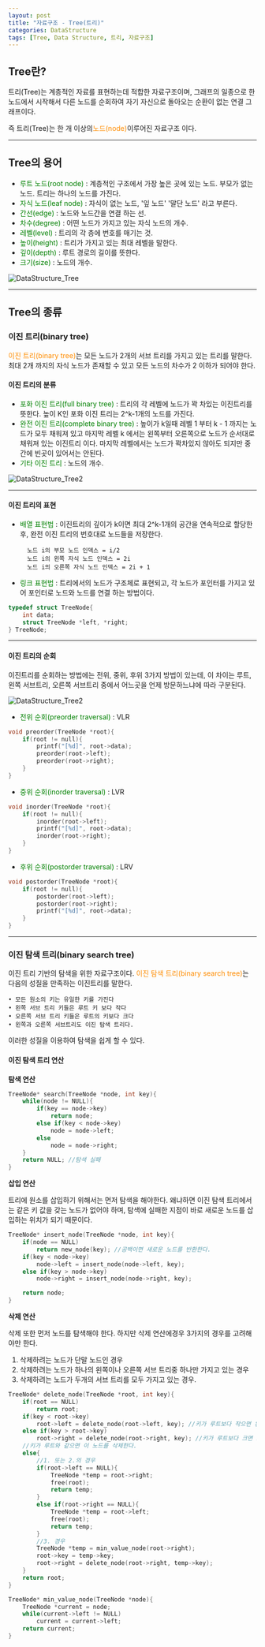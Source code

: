 ```yaml
---
layout: post
title: "자료구조 - Tree(트리)"
categories: DataStructure
tags: [Tree, Data Structure, 트리, 자료구조]
---
```


## Tree란?

트리(Tree)는 계층적인 자료를 표현하는데 적합한 자료구조이며, 그래프의 일종으로 한 노드에서 시작해서 다른 노드를 순회하여 자기 자신으로 돌아오는 순환이 없는 연결 그래프이다.

즉 트리(Tree)는 한 개 이상의<span style = "color:#FF8C00">노드(node)</span>이루어진 자료구조 이다.

<hr/>

## Tree의 용어

- <span style = "color:Green">루트 노드(root node)</span> : 계층적인 구조에서 가장 높은 곳에 있는 노드. 부모가 없는 노드. 트리는 하나의 노드를 가진다.
- <span style = "color:Green">자식 노드(leaf node)</span> : 자식이 없는 노드, '잎 노드' '말단 노드' 라고 부른다.
- <span style = "color:Green">간선(edge)</span> : 노드와 노드간을 연결 하는 선.
- <span style = "color:Green">차수(degree)</span> : 어떤 노드가 가지고 있는 자식 노드의 개수.
- <span style = "color:Green">레벨(level)</span> : 트리의 각 층에 번호를 매기는 것.
- <span style = "color:Green">높이(height)</span> : 트리가 가지고 있는 최대 레벨을 말한다.
- <span style = "color:Green">깊이(depth)</span> : 루트 경로의 길이를 뜻한다.
- <span style = "color:Green">크기(size)</span> : 노드의 개수.

![DataStructure_Tree](/assets/images/Tree.jpg)

<hr/>

## Tree의 종류

### 이진 트리(binary tree)

<span style = "color:#FF8C00">이진 트리(binary tree)</span>는 모든 노드가 2개의 서브 트리를 가지고 있는 트리를 말한다.
최대 2개 까지의 자식 노드가 존재할 수 있고 모든 노드의 차수가 2 이하가 되어야 한다.

#### 이진 트리의 분류

- <span style = "color:Green">포화 이진 트리(full binary tree)</span> : 트리의 각 레벨에 노드가 꽉 차있는 이진트리를 뜻한다. 높이 K인 포화 이진 트리는 2^k-1개의 노드를 가진다.
- <span style = "color:Green">완전 이진 트리(complete binary tree)</span> : 높이가 k일때 레벨 1 부터 k - 1 까지는 노드가 모두 채워져 있고 마지막 레벨 k 에서는 왼쪽부터 오른쪽으로 노드가 순서대로 채워져 있는 이진트리 이다. 마지막 레벨에서는 노드가 꽉차있지 않아도 되지만 중간에 빈곳이 있어서는 안된다.
- <span style = "color:Green">기타 이진 트리</span> : 노드의 개수.

![DataStructure_Tree2](/assets/images/Tree2.jpg)

<hr/>

#### 이진 트리의 표현

- <span style = "color:Green">배열 표현법</span> : 이진트리의 깊이가 k이면 최대 2^k-1개의 공간을 연속적으로 할당한 후, 완전 이진 트리의 번호대로 노드들을 저장한다.

        노드 i의 부모 노드 인덱스 = i/2
        노드 i의 왼쪽 자식 노드 인덱스 = 2i
        노드 i의 오른쪽 자식 노드 인덱스 = 2i + 1

- <span style = "color:Green">링크 표현법</span> : 트리에서의 노드가 구조체로 표현되고, 각 노드가 포인터를 가지고 있어 포인터로 노드와 노드를 연결 하는 방법이다.

```cpp
typedef struct TreeNode{
    int data;
    struct TreeNode *left, *right;
} TreeNode;
```

<hr/>

#### 이진 트리의 순회

이진트리를 순회하는 방법에는 전위, 중위, 후위 3가지 방법이 있는데, 이 차이는 루트, 왼쪽 서브트리, 오른쪽 서브트리 중에서 어느곳을 언제 방문하느냐에 따라 구분된다.

![DataStructure_Tree2](/assets/images/Tree3.jpg)

- <span style = "color:Green">전위 순회(preorder traversal)</span> : VLR

```cpp
void preorder(TreeNode *root){
    if(root != null){
        printf("[%d]", root->data);
        preorder(root->left);
        preorder(root->right);
    }
}
```

- <span style = "color:Green">중위 순회(inorder traversal)</span> : LVR

```cpp
void inorder(TreeNode *root){
    if(root != null){
        inorder(root->left);
        printf("[%d]", root->data);
        inorder(root->right);
    }
}
```

- <span style = "color:Green">후위 순회(postorder traversal)</span> : LRV

```cpp
void postorder(TreeNode *root){
    if(root != null){
        postorder(root->left);
        postorder(root->right);
        printf("[%d]", root->data);
    }
}
```

<hr/>

### 이진 탐색 트리(binary search tree)

이진 트리 기반의 탐색을 위한 자료구조이다. <span style = "color:#FF8C00">이진 탐색 트리(binary search tree)</span>는 다음의 성질을 만족하는 이진트리를 말한다.

    • 모든 원소의 키는 유일한 키를 가진다
    • 왼쪽 서브 트리 키들은 루트 키 보다 작다
    • 오른쪽 서브 트리 키들은 루트의 키보다 크다
    • 왼쪽과 오른쪽 서브트리도 이진 탐색 트리다.

이러한 성질을 이용하여 탐색을 쉽게 할 수 있다.

#### 이진 탐색 트리 연산

**탐색 연산**

```cpp
TreeNode* search(TreeNode *node, int key){
    while(node != NULL){
        if(key == node->key)
            return node;
        else if(key < node->key)
            node = node->left;
        else
            node = node->right;
    }
    return NULL; //탐색 실패
}
```

**삽입 연산**

트리에 원소를 삽입하기 위해서는 먼저 탐색을 해야한다. 왜냐하면 이진 탐색 트리에서는 같은 키 값을 갖는 노드가 없어야 하며, 탐색에 실패한 지점이 바로 새로운 노드를 삽입하는 위치가 되기 때문이다.

```cpp
TreeNode* insert_node(TreeNode *node, int key){
    if(node == NULL)
        return new_node(key); //공백이면 새로운 노드를 반환한다.
    if(key < node->key)
        node->left = insert_node(node->left, key);
    else if(key > node->key)
        node->right = insert_node(node->right, key);

    return node;
}
```

**삭제 연산**

삭제 또한 먼저 노드를 탐색해야 한다. 하지만 삭제 연산에경우 3가지의 경우를 고려해야만 한다.

1. 삭제하려는 노드가 단말 노드인 경우
2. 삭제하려는 노드가 하나의 왼쪽이나 오른쪽 서브 트리중 하나만 가지고 있는 경우
3. 삭제하려는 노드가 두개의 서브 트리를 모두 가지고 있는 경우.

```cpp
TreeNode* delete_node(TreeNode *root, int key){
    if(root == NULL)
        return root;
    if(key < root->key)
        root->left = delete_node(root->left, key); //키가 루트보다 작으면 왼쪽 서브트리
    else if(key > root->key)
        root->right = delete_node(root->right, key); //키가 루트보다 크면 오른쪽 서브트리
    //키가 루트와 같으면 이 노드를 삭제한다.
    else{
        //1. 또는 2.의 경우
        if(root->left == NULL){
            TreeNode *temp = root->right;
            free(root);
            return temp;
        }
        else if(root->right == NULL){
            TreeNode *temp = root->left;
            free(root);
            return temp;
        }
        //3. 경우
        TreeNode *temp = min_value_node(root->right);
        root->key = temp->key;
        root->right = delete_node(root->right, temp->key);
    }
    return root;
}

TreeNode* min_value_node(TreeNode *node){
    TreeNode *current = node;
    while(current->left != NULL)
        current = current->left;
    return current;
}
```
